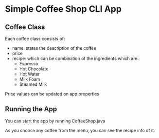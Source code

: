 # Simple Coffee Shop CLI App
## Coffee Class

Each coffee class consists of:
* name: states the description of the coffee
* price
* recipe: which can be combination of the ingredients which are:
  * Espresso
  * Hot Chocolate
  * Hot Water
  * Milk Foam
  * Steamed Milk

Price values can be updated on app.properties

## Running the App

You can start the app by running CoffeeShop.java

As you choose any coffee from the menu, you can see the recipe info of it.